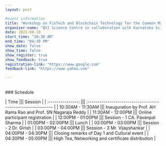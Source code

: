 ```yaml
---
layout: post

#event information
title: "Workshop on FinTech and Blockchain Technology for the Common Man"
organiser-name: "BVJ Science Centre in colloboration with Karnataka Science and Technology Academy"
date: 2022-08-10
start_time: "10:30 AM"
end_time: "04:30 PM"
show_date: false
show_time: false
show_register: true
show_feedback: true
registration-link: "https://www.google.com"
feedback-link: "https://www.yahoo.com"

---
```


<br>
### Schedule

|       Time        ||| Session                                                       |
| :---------------: ||| :------------------------------------------------------------ |
| 10:30AM - 11:30AM ||| Inauguration by Prof. AH Rama Rao and Prof. SN Nagaraja Reddy |
| 11:30AM - 12:00PM ||| Online participant registration                               |
| 12:00PM - 01:00PM ||| Session - 1 CA. Pavanpal Sharma                               |
| 01:00PM - 02:00PM ||| Lunch                                                         |
| 02:00PM - 03:00PM ||| Session - 2 Dr. Girish                                        |
| 03:00PM - 04:00PM ||| Session - 3 Mr. Vijayshankar                                  |
| 04:00PM - 04:30PM ||| Closing remarks of Day 1 and Cultural event                   |
| 04:30PM - 05:00PM ||| High Tea, Networking and certificate distribution             |
